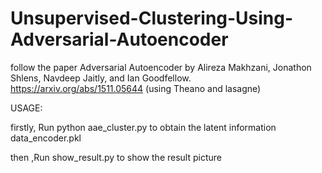 # Unsupervised-Clustering-Using-Adversarial-Autoencoder
follow the paper Adversarial Autoencoder by Alireza Makhzani, Jonathon Shlens, Navdeep Jaitly, and Ian Goodfellow. https://arxiv.org/abs/1511.05644 (using Theano and lasagne)

USAGE:

firstly, Run python aae_cluster.py to obtain the latent information data_encoder.pkl    

then ,Run show_result.py to show the result picture
